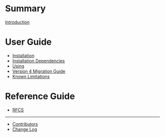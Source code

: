 # Summary

<!-- markdownlint-disable MD025 -->

[Introduction](README.md)

# User Guide

- [Installation](INSTALL.md)
- [Installation Dependencies](Dependencies.md)
- [Using](UsingLibical.md)
- [Version 4 Migration Guide](MigrationGuide_to_4.md)
- [Known Limitations](KnownLimitations.md)

# Reference Guide

- [RFCS](rfcs.md)

-----------

- [Contributors](CONTRIBUTORS.md)
- [Change Log](CHANGELOG.md)

<!-- markdownlint-enable MD025 -->
